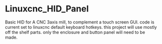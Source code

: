 # Linuxcnc_HID_Panel
Basic HID for A CNC 3axis mill, to complement  a touch screen GUI.
code is current set to linuxcnc default keyboard hotkeys. 
this project will use mostly off the shelf parts.
only the enclosure and button panel will need to be made.

